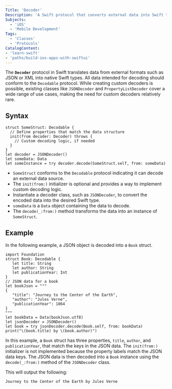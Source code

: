 ```yaml
---
Title: 'Decoder'
Description: 'A Swift protocol that converts external data into Swift types.'
Subjects:
  - 'iOS'
  - 'Mobile Development'
Tags:
  - 'Classes'
  - 'Protocols'
CatalogContent:
- 'learn-swift'
- 'paths/build-ios-apps-with-swiftui'
---
```


The **`Decoder`** protocol in Swift translates data from external formats such as JSON or XML into native Swift types. All data intended for decoding should conform to the `Decodable` protocol. While creating custom decoders is possible, existing classes like `JSONDecoder` and `PropertyListDecoder` cover a wide range of use cases, making the need for custom decoders relatively rare.

## Syntax

```pseudo
struct SomeStruct: Decodable {
  // Define properties that match the data structure
  init(from decoder: Decoder) throws {
    // Custom decoding logic, if needed
  }
}
let decoder = JSONDecoder()
let someData: Data
let someInstance = try decoder.decode(SomeStruct.self, from: someData)
```

- `SomeStruct` conforms to the `Decodable` protocol indicating it can decode an external data source.
- The `init(from:)` initializer is optional and provides a way to implement custom decoding logic.
- Instantiate a decoder class, such as `JSONDecoder`, to convert the encoded data into the desired Swift type.
- `someData` is a `Data` object containing the data to decode.
- The `decode(_:from:)` method transforms the data into an instance of `SomeStruct`.

## Example

In the following example, a JSON object is decoded into a `Book` struct.

```pseudo
import Foundation
struct Book: Decodable {
   let title: String
   let author: String
   let publicationYear: Int
}
// JSON data for a book
let bookJson = """
{
   "title": "Journey to the Center of the Earth",
   "author": "Jules Verne",
   "publicationYear": 1864
}
"""
let bookData = Data(bookJson.utf8)
let jsonDecoder = JSONDecoder()
let book = try jsonDecoder.decode(Book.self, from: bookData)
print("\(book.title) by \(book.author)")
```

In this example, a `Book` struct has three properties, `title`, `author`, and `publicationYear`, that match the keys in the JSON data. The `init(from:)` initializer is not implemented because the property labels match the JSON data keys. The JSON data is then decoded into a `Book` instance using the `decode(_:from:)` method of the `JSONDecoder` class.

This will output the following:

```shell
Journey to the Center of the Earth by Jules Verne
```
